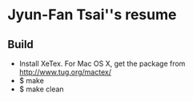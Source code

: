 Jyun-Fan Tsai''s resume
======================

Build
-----
* Install XeTex.  For Mac OS X, get the package from http://www.tug.org/mactex/
* $ make
* $ make clean
